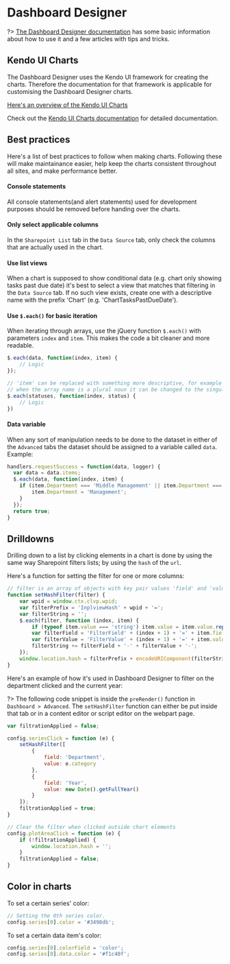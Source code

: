 # **Dashboard Designer**

?> [The Dashboard Designer documentation](http://www.spchart.com/documentation) has some basic information about how to use it and a few articles with tips and tricks.

## Kendo UI Charts

The Dashboard Designer uses the Kendo UI framework for creating the charts. Therefore the documentation for that framework is applicable for customising the Dashboard Designer charts.

[Here's an overview of the Kendo UI Charts](https://docs.telerik.com/kendo-ui/controls/charts/overview "Kendo UI Charts Overview")

Check out the [Kendo UI Charts documentation](https://docs.telerik.com/kendo-ui/api/javascript/dataviz/ui/chart "Kendo UI Charts documentation") for detailed documentation.

## Best practices

Here's a list of best practices to follow when making charts. Following these will make maintainance easier, help keep the charts consistent throughout all sites, and make performance better.

#### Console statements
All console statements(and alert statements) used for development purposes should be removed before handing over the charts.

#### Only select applicable columns
In the `Sharepoint List` tab in the `Data Source` tab, only check the columns that are actually used in the chart.

#### Use list views
When a chart is supposed to show conditional data (e.g. chart only showing tasks past due date) it's best to select a view that matches that filtering in the `Data Source` tab. If no such view exists, create one with a descriptive name with the prefix 'Chart' (e.g. 'ChartTasksPastDueDate').

#### Use `$.each()` for basic iteration
When iterating through arrays, use the jQuery function `$.each()` with parameters `index` and `item`. This makes the code a bit cleaner and more readable.

```js
$.each(data, function(index, item) {
    // Logic
});

// 'item' can be replaced with something more descriptive, for example
// when the array name is a plural noun it can be changed to the singular form:
$.each(statuses, function(index, status) {
    // Logic
})
```

#### Data variable
When any sort of manipulation needs to be done to the dataset in either of the `Advanced` tabs the dataset should be assigned to a variable called `data`. Example:

```js
handlers.requestSuccess = function(data, logger) {
  var data = data.items;
  $.each(data, function(index, item) {
    if (item.Department === 'Middle Management' || item.Department === 'Upper Management') {
        item.Department = 'Management';
    }
  });
  return true;
}
```

## Drilldowns

Drilling down to a list by clicking elements in a chart is done by using the same way Sharepoint filters lists; by using the `hash` of the `url`.

Here's a function for setting the filter for one or more columns:

```js
// filter is an array of objects with key pair values 'field' and 'value'
function setHashFilter(filter) {
    var wpid = window.ctx.clvp.wpid;
    var filterPrefix = 'InplviewHash' + wpid + '=';   
    var filterString = '';
    $.each(filter, function (index, item) {
        if (typeof item.value === 'string') item.value = item.value.replace(/-/g, '%2D');
        var filterField = 'FilterField' + (index + 1) + '=' + item.field;
        var filterValue = 'FilterValue' + (index + 1) + '=' + item.value;
        filterString += filterField + '-' + filterValue + '-';
    });
    window.location.hash = filterPrefix + encodeURIComponent(filterString);
}
```
Here's an example of how it's used in Dashboard Designer to filter on the department clicked and the current year:

?> The following code snippet is inside the `preRender()` function in `Dashboard > Advanced`. The `setHashFilter` function can either be put inside that tab or in a content editor or script editor on the webpart page.

```js
var filtrationApplied = false;

config.seriesClick = function (e) {
    setHashFilter([
        { 
            field: 'Department',
            value: e.category
        },
        {
            field: 'Year',
            value: new Date().getFullYear()
        }
    ]);
    filtrationApplied = true;
}

// Clear the filter when clicked outside chart elements
config.plotAreaClick = function (e) {
    if (!filtrationApplied) {
        window.location.hash = '';
    }
    filtrationApplied = false;
}
```

## Color in charts

To set a certain series' color: 
 
```js
// Setting the 0th series color.
config.series[0].color = '#3498db'; 
```
 
To set a certain data item's color: 
 
 ```js
config.series[0].colorField = 'color'; 
config.series[0].data.color = '#f1c40f'; 
```